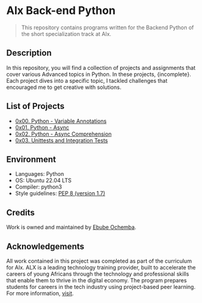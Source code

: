 # Alx Back-end Python

> This repository contains programs written for the Backend Python of the short specialization track at Alx.

## Description

In this repository, you will find a collection of projects and assignments that cover various Advanced topics in Python. In these projects, {incomplete}. Each project dives into a specific topic, I tackled challenges that encouraged me to get creative with solutions.

## List of Projects

- [0x00. Python - Variable Annotations](https://github.com/Ebube-Ochemba/alx-backend-python/tree/main/0x00-python_variable_annotations)
- [0x01. Python - Async](https://github.com/Ebube-Ochemba/alx-backend-python/tree/main/0x01-python_async_function)
- [0x02. Python - Async Comprehension](https://github.com/Ebube-Ochemba/alx-backend-python/tree/main/0x02-python_async_comprehension)
- [0x03. Unittests and Integration Tests](https://github.com/Ebube-Ochemba/alx-backend-python/tree/main/0x03-Unittests_and_integration_tests)

## Environment
- Languages: Python
- OS: Ubuntu 22.04 LTS
- Compiler: python3
- Style guidelines: [PEP 8 (version 1.7)](https://peps.python.org/pep-0008/)
## Credits

Work is owned and maintained by [Ebube Ochemba](https://twitter.com/ebube116).

## Acknowledgements

All work contained in this project was completed as part of the curriculum for Alx. ALX is a leading technology training provider, built to accelerate the careers of young Africans through the technology and professional skills that enable them to thrive in the digital economy. The program prepares students for careers in the tech industry using project-based peer learning.
For more information, [visit](https://www.alxafrica.com/).
